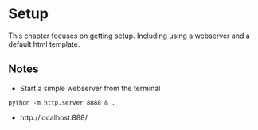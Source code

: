 # Setup
This chapter focuses on getting setup.  Including using a webserver and a default html template.

## Notes
- Start a simple webserver from the terminal
```
python -m http.server 8888 & .
```
- http://localhost:888/